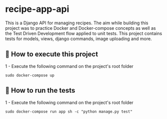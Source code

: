 # recipe-app-api
This is a Django API for managing recipes. The aim while building this project was to practice Docker and Docker-compose concepts as well as the Test Driven Development flow applied to unit tests. This project contains tests for models, views, django commands, image uploading and more.

## :bookmark_tabs: How to execute this project

1 - Execute the following command on the project's root folder
```
sudo docker-compose up
```

## :bookmark_tabs: How to run the tests
1 - Execute the following command on the project's root folder

```
sudo docker-compose run app sh -c "python manage.py test"
```

